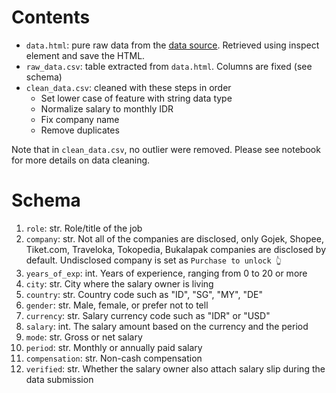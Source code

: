 # Contents

- `data.html`: pure raw data from the [data source](https://predictsalary.com). Retrieved using inspect element and save the HTML.
- `raw_data.csv`: table extracted from `data.html`. Columns are fixed (see schema)
- `clean_data.csv`: cleaned with these steps in order
    - Set lower case of feature with string data type
    - Normalize salary to monthly IDR
    - Fix company name
    - Remove duplicates

Note that in `clean_data.csv`, no outlier were removed. Please see notebook for more details on data cleaning.

# Schema

1. `role`: str. Role/title of the job
2. `company`: str. Not all of the companies are disclosed, only Gojek, Shopee, Tiket.com, Traveloka, Tokopedia, Bukalapak companies are disclosed by default. Undisclosed company is set as `Purchase to unlock 👆`
3. `years_of_exp`: int. Years of experience, ranging from 0 to 20 or more
4. `city`: str. City where the salary owner is living
5. `country`: str. Country code such as "ID", "SG", "MY", "DE"
6. `gender`: str. Male, female, or prefer not to tell
7. `currency`: str. Salary currency code such as "IDR" or "USD"
8. `salary`: int. The salary amount based on the currency and the period
9. `mode`: str. Gross or net salary
10. `period`: str. Monthly or annually paid salary
11. `compensation`: str. Non-cash compensation
12. `verified`: str. Whether the salary owner also attach salary slip during the data submission

